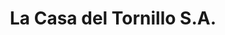 ---
title: "La Casa del Tornillo S.A."
url: /escuintla/la-casa-del-tornillo-s-a/
shop: Eisenwaren
---
